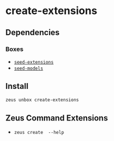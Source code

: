 
create-extensions 
====================




## Dependencies
### Boxes
* [`seed-extensions`](seed-extensions.md)
* [`seed-models`](seed-models.md)




## Install
```bash
zeus unbox create-extensions
```


## Zeus Command Extensions
* ```zeus create  --help```


